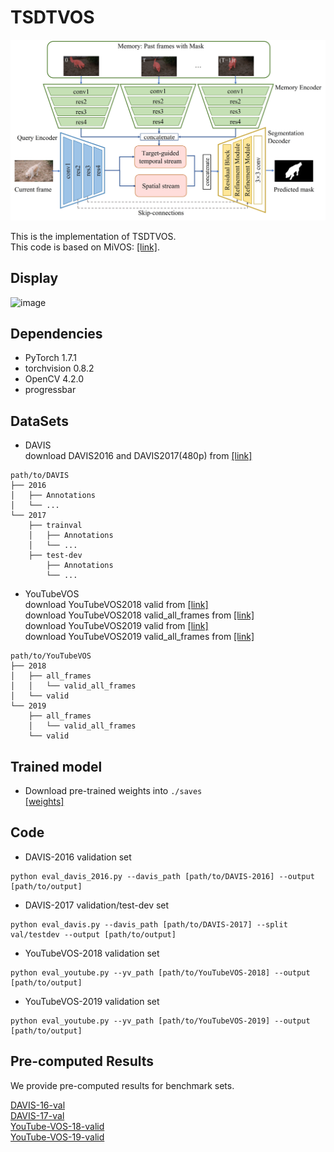 # TSDTVOS
<img src="https://github.com/zhouweii234/TSDTVOS/blob/main/img/overview.jpg?raw=true" width="900">

This is the implementation of TSDTVOS.    
This code is based on MiVOS: [[link]](https://github.com/hkchengrex/Mask-Propagation).

## Display
![image](https://github.com/zhouweii234/TSDTVOS/blob/main/gold-fish.gif)


## Dependencies
+ PyTorch 1.7.1  
+ torchvision 0.8.2  
+ OpenCV 4.2.0  
+ progressbar  

## DataSets
+ DAVIS  
download DAVIS2016 and DAVIS2017(480p) from [[link]](https://davischallenge.org/)
```
path/to/DAVIS
├── 2016
│   ├── Annotations
│   └── ...
└── 2017
    ├── trainval
    │   ├── Annotations
    │   └── ...
    ├── test-dev
        ├── Annotations
        └── ...
```

+ YouTubeVOS  
download YouTubeVOS2018 valid from [[link]](https://drive.google.com/uc?id=1-QrceIl5sUNTKz7Iq0UsWC6NLZq7girr)  
download YouTubeVOS2018 valid_all_frames from [[link]](https://drive.google.com/uc?id=1yVoHM6zgdcL348cFpolFcEl4IC1gorbV)  
download YouTubeVOS2019 valid from [[link]](https://drive.google.com/uc?id=1o586Wjya-f2ohxYf9C1RlRH-gkrzGS8t)  
download YouTubeVOS2019 valid_all_frames from [[link]](https://drive.google.com/uc?id=1rWQzZcMskgpEQOZdJPJ7eTmLCBEIIpEN)  
```
path/to/YouTubeVOS
├── 2018
│   ├── all_frames
│   │   └── valid_all_frames
│   └── valid
└── 2019
    ├── all_frames
    │   └── valid_all_frames
    └── valid
```

## Trained model
+ Download pre-trained weights into ```./saves```  
[[weights]](https://drive.google.com/file/d/1KXrzCenlzojbgiuOXIKD_c8IHN_RIXG2/view?usp=sharing)

## Code
+ DAVIS-2016 validation set  
```
python eval_davis_2016.py --davis_path [path/to/DAVIS-2016] --output [path/to/output]
```

+ DAVIS-2017 validation/test-dev set  
```
python eval_davis.py --davis_path [path/to/DAVIS-2017] --split val/testdev --output [path/to/output]
```

+ YouTubeVOS-2018 validation set  
```
python eval_youtube.py --yv_path [path/to/YouTubeVOS-2018] --output [path/to/output]
```

+ YouTubeVOS-2019 validation set  
```
python eval_youtube.py --yv_path [path/to/YouTubeVOS-2019] --output [path/to/output]
```

## Pre-computed Results
We provide pre-computed results for benchmark sets.

[DAVIS-16-val](https://drive.google.com/file/d/15mLLZQz0L3sv6wKcOwLMGl12PRgUrjWQ/view?usp=sharing)  
[DAVIS-17-val](https://drive.google.com/file/d/1zkimQ5K9zWl4yntcBUEewsJz7mKnb9WZ/view?usp=sharing)  
[YouTube-VOS-18-valid](https://drive.google.com/file/d/1k_BEO5_CRcj1H6W05oFmJWXdLsAQFOZM/view?usp=sharing)  
[YouTube-VOS-19-valid](https://drive.google.com/file/d/1EvBJHjJMcfkqfEzP50LkcGuSqFZ9FTSX/view?usp=sharing)  
